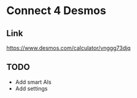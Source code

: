 # Connect 4 Desmos

## Link

https://www.desmos.com/calculator/vnggg73djq

## TODO

* Add smart AIs
* Add settings

